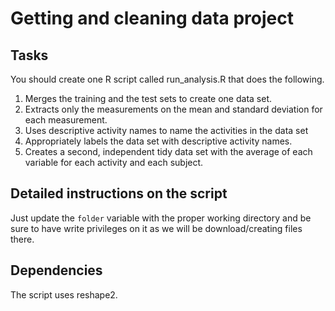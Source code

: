 # Getting and cleaning data project

## Tasks

You should create one R script called run_analysis.R that does the following.

1. Merges the training and the test sets to create one data set.
2. Extracts only the measurements on the mean and standard deviation for each measurement.
3. Uses descriptive activity names to name the activities in the data set
4. Appropriately labels the data set with descriptive activity names.
5. Creates a second, independent tidy data set with the average of each variable for each activity and each subject.

## Detailed instructions on the script

Just update the ```folder``` variable with the proper working directory and be sure to have write privileges on it as we will be download/creating files there.


## Dependencies

The script uses reshape2.